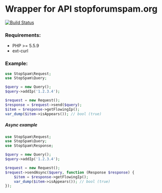 # Wrapper for API stopforumspam.org

[![Build Status](https://secure.travis-ci.org/Gemorroj/StopSpam.png?branch=master)](https://travis-ci.org/Gemorroj/StopSpam)


### Requirements:

- PHP >= 5.5.9
- ext-curl


### Example:

```php
use StopSpam\Request;
use StopSpam\Query;

$query = new Query();
$query->addIp('1.2.3.4');

$request = new Request();
$response = $request->send($query);
$item = $response->getFlowingIp();
var_dump($item->isAppears()); // bool (true)
```

##### Async example
```php
use StopSpam\Request;
use StopSpam\Query;
use StopSpam\Response;

$query = new Query();
$query->addIp('1.2.3.4');

$request = new Request();
$request->sendAsync($query, function (Response $response) {
    $item = $response->getFlowingIp();
    var_dump($item->isAppears()); // bool (true)
});
```
